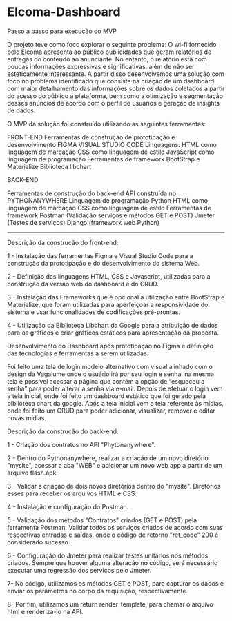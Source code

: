 # Elcoma-Dashboard

 Passo a passo para execução do MVP 
 
O projeto teve como foco explorar o seguinte problema: O wi-fi fornecido pelo Elcoma apresenta ao público publicidades que geram relatórios de entregas do conteúdo ao anunciante. No entanto, o relatório está com poucas informações expressivas e  significativas, além de não ser esteticamente interessante. A partir disso desenvolvemos uma solução com foco no problema identificado que consiste na criação de um dashboard com maior detalhamento das informações sobre os dados coletados a partir do acesso do público a plataforma, bem como a otimização e segmentação desses anúncios de acordo com o perfil de usuários e geração de insights de dados.

O MVP da solução foi construído utilizando as seguintes ferramentas:

FRONT-END
Ferramentas de construção de prototipação e desenvolvimento
FIGMA 
VISUAL STUDIO CODE
Linguagens:
HTML como linguagem de marcação
CSS como linguagem de estilo 
JavaScript  como linguagem de programação
Ferramentas de framework
BootStrap e Materialize 
Biblioteca libchart 

BACK-END

Ferramentas de construção do back-end
API construída no PYTHONANYWHERE
Linguagem de programação Python
HTML como linguagem de marcação
CSS como linguagem de estilo 
Ferramentas de framework
Postman (Validação serviços e métodos GET e POST)
Jmeter (Testes de serviços)
Django (framework web Python)

----------------------------------------------------------------------------------------------------------------

Descrição da construção do front-end:

1 - Instalação das ferramentas Figma e Visual Studio Code  para a construção da prototipação e do desenvolvimento do sistema Web.

2 - Definição das linguagens HTML, CSS e Javascript,  utilizadas para a construção da versão web do dashboard e do CRUD.

3 - Instalação das Frameworks que é opcional a utilização entre BootStrap e Materialize, que foram utilizadas para aperfeiçoar a responsividade do sistema e usar funcionalidades de codificações pré-prontas.

4 - Utilização da Biblioteca Libchart da Google para a atribuição de dados para os gráficos e criar gráficos estáticos para apresentação da proposta.


Desenvolvimento do Dashboard após prototipação no Figma e definição das tecnologias e ferramentas a serem utilizadas: 


Foi feito uma tela de login modelo alternativo com visual alinhado com o design da Vagalume onde o usuário irá por seu login e senha, na mesma tela é possível acessar a página que contém a opção de “esqueceu a senha” para poder alterar a senha via e-mail.
Depois de efetuar o login vem a tela inicial, onde foi feito um dashboard estático que foi gerado pela biblioteca chart da google. Após a tela inicial vem a tela referente às mídias, onde foi feito um CRUD para poder adicionar, visualizar, remover e editar novas mídias.



Descrição da construção do back-end:

1 - Criação dos contratos no API "Phytonanywhere".

2 - Dentro do Pythonanywhere, realizar a criação de um novo diretório "mysite", acessar a aba "WEB" e adicionar um novo web app a partir de um arquivo flash.apk

3 - Validar a criação de dois novos diretórios dentro do "mysite". Diretórios esses para receber os arquivos HTML e CSS.

4 - Instalação e configuração do Postman.

5 - Validação dos métodos "Contratos" criados (GET e POST) pela ferramenta Postman. Validar todos os serviços criados de acordo
com suas respectivas entradas e saídas, onde o código de retorno "ret_code" 200 é considerado sucesso.

6 - Configuração do Jmeter para realizar testes unitários nos métodos criados. Sempre que houver alguma alteração no código, será
necessário executar uma regressão dos serviços pelo Jmeter.

7- No código, utilizamos os métodos GET e POST, para capturar os dados e enviar os parâmetros no corpo da requisição, respectivamente. 

8- Por fim, utilizamos um return render_template, para chamar o arquivo html e renderiza-lo na API.





